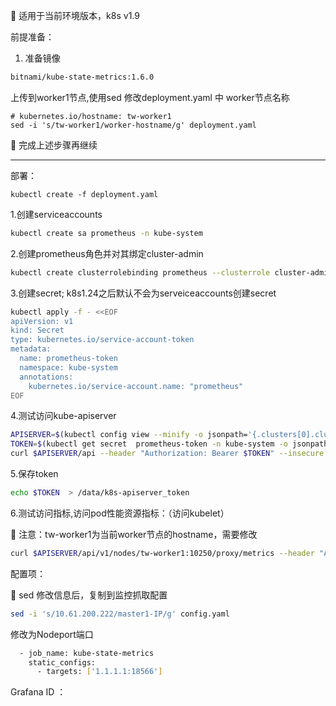 👀 适用于当前环境版本，k8s v1.9

前提准备：

1. 准备镜像

```sh
bitnami/kube-state-metrics:1.6.0
```
上传到worker1节点,使用sed 修改deployment.yaml 中 worker节点名称
```shell
# kubernetes.io/hostname: tw-worker1
sed -i 's/tw-worker1/worker-hostname/g' deployment.yaml
```

🎉 完成上述步骤再继续

---

部署：

```
kubectl create -f deployment.yaml
```

1.创建serviceaccounts

```sh
kubectl create sa prometheus -n kube-system
```

2.创建prometheus角色并对其绑定cluster-admin

```sh
kubectl create clusterrolebinding prometheus --clusterrole cluster-admin --serviceaccount=kube-system:prometheus
```

3.创建secret; k8s1.24之后默认不会为serveiceaccounts创建secret

```sh
kubectl apply -f - <<EOF
apiVersion: v1
kind: Secret
type: kubernetes.io/service-account-token
metadata:
  name: prometheus-token
  namespace: kube-system
  annotations:
    kubernetes.io/service-account.name: "prometheus"
EOF
```

4.测试访问kube-apiserver

```sh
APISERVER=$(kubectl config view --minify -o jsonpath='{.clusters[0].cluster.server}')
TOKEN=$(kubectl get secret  prometheus-token -n kube-system -o jsonpath='{.data.token}' | base64 --decode)
curl $APISERVER/api --header "Authorization: Bearer $TOKEN" --insecure
```

5.保存token

```sh
echo $TOKEN  > /data/k8s-apiserver_token
```

6.测试访问指标,访问pod性能资源指标：（访问kubelet）

🔔 注意：tw-worker1为当前worker节点的hostname，需要修改

```sh
curl $APISERVER/api/v1/nodes/tw-worker1:10250/proxy/metrics --header "Authorization: Bearer $TOKEN" --insecure
```



配置项：

🔔 sed 修改信息后，复制到监控抓取配置

```sh
sed -i 's/10.61.200.222/master1-IP/g' config.yaml
```

修改为Nodeport端口

```sh
  - job_name: kube-state-metrics
    static_configs:
      - targets: ['1.1.1.1:18566']
```



Grafana ID ：
